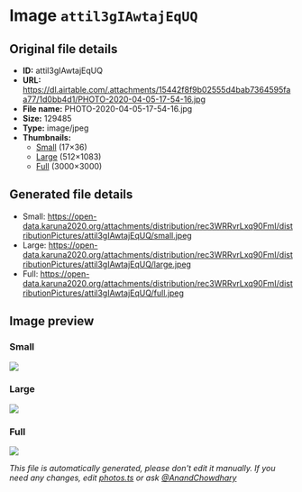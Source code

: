 # Image `attil3gIAwtajEqUQ`

## Original file details

- **ID:** attil3gIAwtajEqUQ
- **URL:** https://dl.airtable.com/.attachments/15442f8f9b02555d4bab7364595faa77/1d0bb4d1/PHOTO-2020-04-05-17-54-16.jpg
- **File name:** PHOTO-2020-04-05-17-54-16.jpg
- **Size:** 129485
- **Type:** image/jpeg
- **Thumbnails:**
  - [Small](https://dl.airtable.com/.attachmentThumbnails/dcb79cebb879efac6608a749fbc34aea/8acbcb7d) (17×36)
  - [Large](https://dl.airtable.com/.attachmentThumbnails/168a1e617d5032a155a31b7665a7c36d/50c394c1) (512×1083)
  - [Full](https://dl.airtable.com/.attachmentThumbnails/22e403e6a8c6ec2c29a698d520759119/6f43f1e3) (3000×3000)

## Generated file details

- Small: https://open-data.karuna2020.org/attachments/distribution/rec3WRRvrLxq90FmI/distributionPictures/attil3gIAwtajEqUQ/small.jpeg
- Large: https://open-data.karuna2020.org/attachments/distribution/rec3WRRvrLxq90FmI/distributionPictures/attil3gIAwtajEqUQ/large.jpeg
- Full: https://open-data.karuna2020.org/attachments/distribution/rec3WRRvrLxq90FmI/distributionPictures/attil3gIAwtajEqUQ/full.jpeg

## Image preview

### Small

![](https://open-data.karuna2020.org/attachments/distribution/rec3WRRvrLxq90FmI/distributionPictures/attil3gIAwtajEqUQ/small.jpeg)

### Large

![](https://open-data.karuna2020.org/attachments/distribution/rec3WRRvrLxq90FmI/distributionPictures/attil3gIAwtajEqUQ/large.jpeg)

### Full

![](https://open-data.karuna2020.org/attachments/distribution/rec3WRRvrLxq90FmI/distributionPictures/attil3gIAwtajEqUQ/full.jpeg)

_This file is automatically generated, please don't edit it manually. If you need any changes, edit [photos.ts](/photos.ts) or ask [@AnandChowdhary](https://github.com/AnandChowdhary)_
